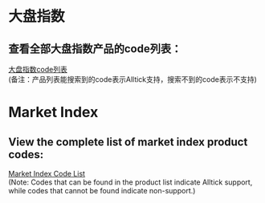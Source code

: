 # 大盘指数

## 查看全部大盘指数产品的code列表：

[大盘指数code列表](https://docs.google.com/spreadsheets/d/1avkeR1heZSj6gXIkDeBt8X3nv4EzJetw4yFuKjSDYtA/edit?gid=660279967#gid=660279967)<br/>(备注：产品列表能搜索到的code表示Alltick支持，搜索不到的code表示不支持)

# Market Index
## View the complete list of market index product codes:
[Market Index Code List](https://docs.google.com/spreadsheets/d/1avkeR1heZSj6gXIkDeBt8X3nv4EzJetw4yFuKjSDYtA/edit?gid=660279967#gid=660279967)
<br/>(Note: Codes that can be found in the product list indicate Alltick support, while codes that cannot be found indicate non-support.)
